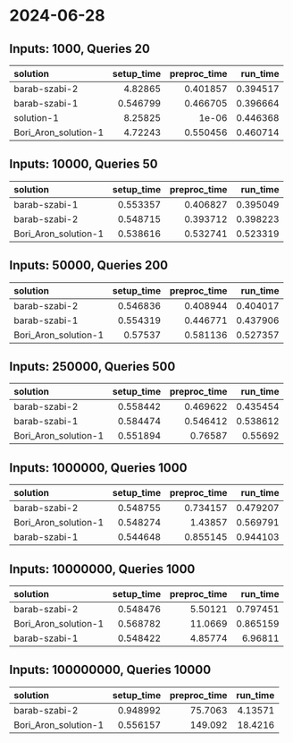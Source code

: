 # 2024-06-28

## Inputs: 1000, Queries 20

| solution             |   setup_time |   preproc_time |   run_time |
|:---------------------|-------------:|---------------:|-----------:|
| barab-szabi-2        |     4.82865  |       0.401857 |   0.394517 |
| barab-szabi-1        |     0.546799 |       0.466705 |   0.396664 |
| solution-1           |     8.25825  |       1e-06    |   0.446368 |
| Bori_Aron_solution-1 |     4.72243  |       0.550456 |   0.460714 |

## Inputs: 10000, Queries 50

| solution             |   setup_time |   preproc_time |   run_time |
|:---------------------|-------------:|---------------:|-----------:|
| barab-szabi-1        |     0.553357 |       0.406827 |   0.395049 |
| barab-szabi-2        |     0.548715 |       0.393712 |   0.398223 |
| Bori_Aron_solution-1 |     0.538616 |       0.532741 |   0.523319 |

## Inputs: 50000, Queries 200

| solution             |   setup_time |   preproc_time |   run_time |
|:---------------------|-------------:|---------------:|-----------:|
| barab-szabi-2        |     0.546836 |       0.408944 |   0.404017 |
| barab-szabi-1        |     0.554319 |       0.446771 |   0.437906 |
| Bori_Aron_solution-1 |     0.57537  |       0.581136 |   0.527357 |

## Inputs: 250000, Queries 500

| solution             |   setup_time |   preproc_time |   run_time |
|:---------------------|-------------:|---------------:|-----------:|
| barab-szabi-2        |     0.558442 |       0.469622 |   0.435454 |
| barab-szabi-1        |     0.584474 |       0.546412 |   0.538612 |
| Bori_Aron_solution-1 |     0.551894 |       0.76587  |   0.55692  |

## Inputs: 1000000, Queries 1000

| solution             |   setup_time |   preproc_time |   run_time |
|:---------------------|-------------:|---------------:|-----------:|
| barab-szabi-2        |     0.548755 |       0.734157 |   0.479207 |
| Bori_Aron_solution-1 |     0.548274 |       1.43857  |   0.569791 |
| barab-szabi-1        |     0.544648 |       0.855145 |   0.944103 |

## Inputs: 10000000, Queries 1000

| solution             |   setup_time |   preproc_time |   run_time |
|:---------------------|-------------:|---------------:|-----------:|
| barab-szabi-2        |     0.548476 |        5.50121 |   0.797451 |
| Bori_Aron_solution-1 |     0.568782 |       11.0669  |   0.865159 |
| barab-szabi-1        |     0.548422 |        4.85774 |   6.96811  |

## Inputs: 100000000, Queries 10000

| solution             |   setup_time |   preproc_time |   run_time |
|:---------------------|-------------:|---------------:|-----------:|
| barab-szabi-2        |     0.948992 |        75.7063 |    4.13571 |
| Bori_Aron_solution-1 |     0.556157 |       149.092  |   18.4216  |